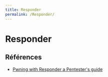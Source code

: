 ```yaml
---
title: Responder
permalink: /Responder/
---
```


# Responder

## Références

- [Pwning with Responder a Pentester's guide](https://www.notsosecure.com/pwning-with-responder-a-pentesters-guide/)
